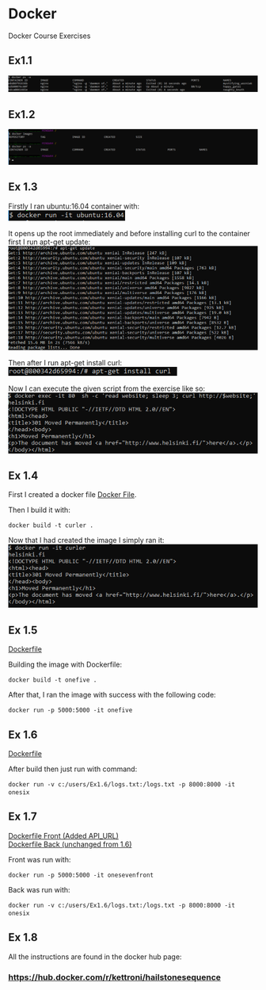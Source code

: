 # Docker
Docker Course Exercises

## Ex1.1
![1.1](https://github.com/kettroni/Docker/blob/master/Exercise1/ex1_1.png "Exercise 1.1")

## Ex1.2
![1.2](https://github.com/kettroni/Docker/blob/master/Exercise1/ex1_2.png "Exercise 1.2")

## Ex 1.3
Firstly I ran ubuntu:16.04 container with:
![1.3p1](https://github.com/kettroni/Docker/blob/master/Exercise1/ex1_3p1.png "Exercise 1.3p1")

It opens up the root immediately and before installing curl to the container first I run apt-get update:
![1.3p2](https://github.com/kettroni/Docker/blob/master/Exercise1/ex1_3p2.png "Exercise 1.3p2")

Then after I run apt-get install curl:
![1.3p3](https://github.com/kettroni/Docker/blob/master/Exercise1/ex1_3p3.png "Exercise 1.3p3")

Now I can execute the given script from the exercise like so:
![1.3p4](https://github.com/kettroni/Docker/blob/master/Exercise1/ex1_3p4.png "Exercise 1.3p4")

## Ex 1.4  
First I created a docker file [Docker File](https://github.com/kettroni/Docker/blob/master/Exercise1/Ex1.4/Dockerfile).

Then I build it with: 
```
docker build -t curler .
```

Now that I had created the image I simply ran it:  
![1.4](https://github.com/kettroni/Docker/blob/master/Exercise1/ex1_4.png "Exercise 1.4")

## Ex 1.5
[Dockerfile](https://github.com/kettroni/Docker/blob/master/Exercise1/Ex1.5/Dockerfile)

Building the image with Dockerfile: 
```
docker build -t onefive .
```

After that, I ran the image with success with the following code:
```
docker run -p 5000:5000 -it onefive
```

## Ex 1.6  

[Dockerfile](https://github.com/kettroni/Docker/blob/master/Exercise1/Ex1.6/Dockerfile)

After build then just run with command:  

```
docker run -v c:/users/Ex1.6/logs.txt:/logs.txt -p 8000:8000 -it onesix
```

## Ex 1.7

[Dockerfile Front (Added API_URL)](https://github.com/kettroni/Docker/blob/master/Exercise1/Ex1.7/DockerfileFront)  
[Dockerfile Back (unchanged from 1.6)](https://github.com/kettroni/Docker/blob/master/Exercise1/Ex1.7/DockerfileBack)

Front was run with:
```
docker run -p 5000:5000 -it onesevenfront
```

Back was run with:
```
docker run -v c:/users/Ex1.6/logs.txt:/logs.txt -p 8000:8000 -it onesix
```

## Ex 1.8

All the instructions are found in the docker hub page:
### https://hub.docker.com/r/kettroni/hailstonesequence
